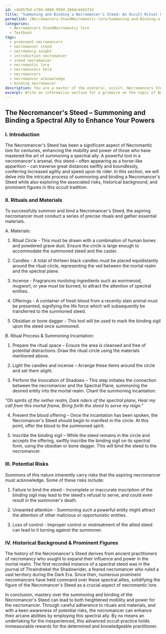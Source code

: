 ```yaml
---
id: c4b057bd-e704-4860-9504-284dcd4d1f2d
title: "Summoning and Binding a Necromancer's Steed: An Occult Ritual Guide"
permalink: /Necromancers-SteedNecromantic-lore/Summoning-and-Binding-a-Necromancers-Steed-An-Occult-Ritual-Guide/
categories:
  - Necromancers SteedNecromantic lore
  - Textbook
tags:
  - prominent necromancers
  - necromancer steed
  - necromancy sought
  - introduction necromancer
  - steed necromancer
  - necromantic lore
  - necromancers held
  - necromancers
  - necromancer acknowledge
  - binding necromancer
description: You are a master of the esoteric, occult, Necromancers SteedNecromantic lore and education, you have written many textbooks on the subject in ways that provide students with rich and deep understanding of the subject. You are being asked to write textbook-like sections on a topic and you do it with full context, explainability, and reliability in accuracy to the true facts of the topic at hand, in a textbook style that a student would easily be able to learn from, in a rich, engaging, and contextual way. Always include relevant context (such as formulas and history), related concepts, and in a way that someone can gain deep insights from.
excerpt: Write an informative section for a grimoire on the topic of Necromancer's Steed, a key aspect of Necromantic lore, in which aspiring necromancers can learn the process of summoning and binding a spectral steed to enhance their mobility and power. Include details on the necessary rituals and materials, the summoning process, and potential risks involved, along with any historical background or prominent figures associated with this aspect of the occult tradition.
---
```


## The Necromancer's Steed – Summoning and Binding a Spectral Ally to Enhance Your Powers

### I. Introduction

The Necromancer's Steed has been a significant aspect of Necromantic lore for centuries, enhancing the mobility and power of those who have mastered the art of summoning a spectral ally. A powerful tool in a necromancer's arsenal, this steed – often appearing as a horse-like apparition – can traverse great distances swiftly and boundlessly, conferring increased agility and speed upon its rider. In this section, we will delve into the intricate process of summoning and binding a Necromancer's Steed while also exploring the associated risks, historical background, and prominent figures in this occult tradition.

### II. Rituals and Materials

To successfully summon and bind a Necromancer's Steed, the aspiring necromancer must conduct a series of precise rituals and gather essential materials. 


A. Materials:

1. Ritual Circle - This must be drawn with a combination of human bones and powdered grave dust. Ensure the circle is large enough to accommodate the summoned steed and the caster. 

2. Candles - A total of thirteen black candles must be placed equidistantly around the ritual circle, representing the veil between the mortal realm and the spectral plane. 

3. Incense - Fragrances involving ingredients such as wormwood, mugwort, or yew must be burned, to attract the attention of spectral entities.

4. Offerings - A container of fresh blood from a recently slain animal must be presented, signifying the life force which will subsequently be transferred to the summoned steed.

5. Obsidian or bone dagger - This tool will be used to mark the binding sigil upon the steed once summoned.


B. Ritual Process & Summoning Incantation:

1. Prepare the ritual space – Ensure the area is cleansed and free of potential distractions. Draw the ritual circle using the materials mentioned above.

2. Light the candles and incense – Arrange these items around the circle and set them alight.

3. Perform the Invocation of Shadows – This step initiates the connection between the necromancer and the Spectral Plane, summoning the desired entity into the mortal realm. Chant the summoning incantation:

_"Oh spirits of the nether realm,
Dark riders of the spectral plane,
Hear my call from this mortal frame,
Bring forth the steed to serve my reign."_


4. Present the blood offering – Once the incantation has been spoken, the Necromancer's Steed should begin to manifest in the circle. At this point, offer the blood to the summoned spirit.

5. Inscribe the binding sigil – While the steed remains in the circle and accepts the offering, swiftly inscribe the binding sigil on its spectral form, using the obsidian or bone dagger. This will bind the steed to the necromancer.

### III. Potential Risks

Summons of this nature inherently carry risks that the aspiring necromancer must acknowledge. Some of these risks include:

1. Failure to bind the steed - Incomplete or inaccurate inscription of the binding sigil may lead to the steed's refusal to serve, and could even result in the summoner's death.

2. Unwanted attention - Summoning such a powerful entity might attract the attention of other malicious or opportunistic entities.

3. Loss of control - Improper control or mistreatment of the allied steed can lead to it turning against the summoner.

### IV. Historical Background & Prominent Figures

The history of the Necromancer's Steed derives from ancient practitioners of necromancy who sought to expand their influence and power in the mortal realm. The first recorded instance of a spectral steed was in the journal of Thraindrekel the Shadowrider, a feared necromancer who ruled a vast territory during the Dark Era. Since then, numerous prominent necromancers have held command over these spectral allies, solidifying the figure of the Necromancer's Steed as a crucial aspect of necromantic lore.

In conclusion, mastery over the summoning and binding of the Necromancer's Steed can lead to both heightened mobility and power for the necromancer. Through careful adherence to rituals and materials, and with a keen awareness of potential risks, the necromancer can enhance their arcane abilities by employing this spectral ally. By no means an undertaking for the inexperienced, this advanced occult practice holds immeasurable rewards for the determined and knowledgeable practitioner.
